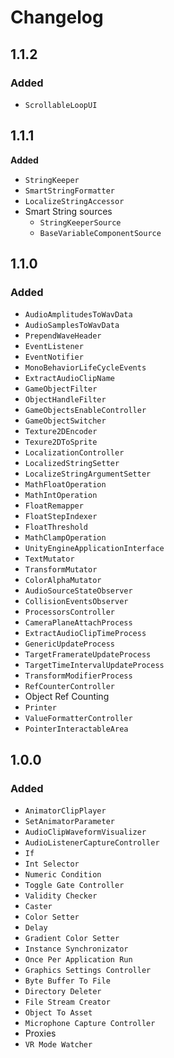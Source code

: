 # Changelog

## 1.1.2

### Added

* `ScrollableLoopUI`

## 1.1.1

**Added**

- `StringKeeper`
- `SmartStringFormatter`
- `LocalizeStringAccessor`
- Smart String sources
  - `StringKeeperSource`
  - `BaseVariableComponentSource`

## 1.1.0

### Added

* `AudioAmplitudesToWavData`
* `AudioSamplesToWavData`
* `PrependWaveHeader`
* `EventListener`
* `EventNotifier`
* `MonoBehaviorLifeCycleEvents`
* `ExtractAudioClipName`
* `GameObjectFilter`
* `ObjectHandleFilter`
* `GameObjectsEnableController`
* `GameObjectSwitcher`
* `Texture2DEncoder`
* `Texure2DToSprite`
* `LocalizationController`
* `LocalizedStringSetter`
* `LocalizeStringArgumentSetter`
* `MathFloatOperation`
* `MathIntOperation`
* `FloatRemapper`
* `FloatStepIndexer`
* `FloatThreshold`
* `MathClampOperation`
* `UnityEngineApplicationInterface`
* `TextMutator`
* `TransformMutator`
* `ColorAlphaMutator`
* `AudioSourceStateObserver`
* `CollisionEventsObserver`
* `ProcessorsController`
* `CameraPlaneAttachProcess`
* `ExtractAudioClipTimeProcess`
* `GenericUpdateProcess`
* `TargetFramerateUpdateProcess`
* `TargetTimeIntervalUpdateProcess`
* `TransformModifierProcess`
* `RefCounterController`
* Object Ref Counting
* `Printer`
* `ValueFormatterController`
* `PointerInteractableArea`

## 1.0.0

### Added

* `AnimatorClipPlayer`
* `SetAnimatorParameter`
* `AudioClipWaveformVisualizer`
* `AudioListenerCaptureController`
* `If`
* `Int Selector`
* `Numeric Condition`
* `Toggle Gate Controller`
* `Validity Checker`
* `Caster`
* `Color Setter`
* `Delay`
* `Gradient Color Setter`
* `Instance Synchronizator`
* `Once Per Application Run`
* `Graphics Settings Controller`
* `Byte Buffer To File`
* `Directory Deleter`
* `File Stream Creator`
* `Object To Asset`
* `Microphone Capture Controller`
* Proxies
* `VR Mode Watcher`

